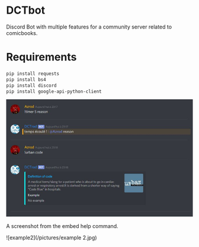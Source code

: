 # DCTbot
Discord Bot with multiple features for a community server related to comicbooks.

# Requirements
```
pip install requests
pip install bs4
pip install discord
pip install google-api-python-client
```
![example](/pictures/example.jpg)

A screenshot from the embed help command.

![example2](/pictures/example 2.jpg)